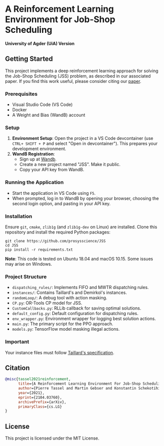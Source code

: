 # A Reinforcement Learning Environment for Job-Shop Scheduling
**University of Agder (UiA) Version**

## Getting Started
This project implements a deep reinforcement learning approach for solving the Job-Shop Scheduling (JSS) problem, as described in our associated paper. If you find this work useful, please consider citing our [paper](https://arxiv.org/abs/2104.03760).

### Prerequisites
- Visual Studio Code (VS Code)
- Docker
- A Weight and Bias (WandB) account

### Setup
1. **Environment Setup**: Open the project in a VS Code devcontainer (use `CTRL+ SHIFT + P` and select "Open in devcontainer"). This prepares your development environment.
2. **WandB Registration**:
   - Sign up at [Wandb](https://wandb.ai/).
   - Create a new project named "JSS". Make it public.
   - Copy your API key from WandB.

### Running the Application
- Start the application in VS Code using `F5`. 
- When prompted, log in to WandB by opening your browser, choosing the second login option, and pasting in your API key.

### Installation
Ensure `git`, `cmake`, `zlib1g` (and `zlib1g-dev` on Linux) are installed. Clone this repository and install the required Python packages:

```shell
git clone https://github.com/prosysscience/JSS
cd JSS
pip install -r requirements.txt
```

**Note**: This code is tested on Ubuntu 18.04 and macOS 10.15. Some issues may arise on Windows.

### Project Structure
- `dispatching_rules/`: Implements FIFO and MWTR dispatching rules.
- `instances/`: Contains Taillard's and Demirkol's instances.
- `randomLoop/`: A debug tool with action masking.
- `CP.py`: OR-Tools CP model for JSS.
- `CustomCallbacks.py`: RLLib callback for saving optimal solutions.
- `default_config.py`: Default configuration for dispatching rules.
- `env_wrapper.py`: Environment wrapper for logging best solution actions.
- `main.py`: The primary script for the PPO approach.
- `models.py`: TensorFlow model masking illegal actions.

### Important
Your instance files must follow [Taillard's specification](http://jobshop.jjvh.nl/explanation.php#taillard_def).

## Citation
```bibtex
@misc{tassel2021reinforcement,
      title={A Reinforcement Learning Environment For Job-Shop Scheduling}, 
      author={Pierre Tassel and Martin Gebser and Konstantin Schekotihin},
      year={2021},
      eprint={2104.03760},
      archivePrefix={arXiv},
      primaryClass={cs.LG}
}
```

## License
This project is licensed under the MIT License.

